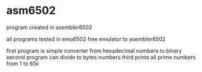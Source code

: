 asm6502
=======

program created in asembler6502

all programs tested in emu6502 free emulator to asembler6502

first program is simple converter from hexadecimal numbers to binary
second program can divide to bytes numbers
third prints all prime numbers from 1 to 65k
